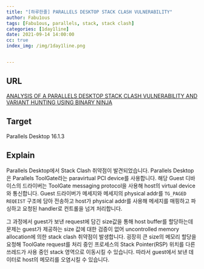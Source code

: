```yaml
---
title: "[하루한줄] PARALLELS DESKTOP STACK CLASH VULNERABILITY"
author: Fabu1ous
tags: [Fabu1ous, parallels, stack, stack clash]
categories: [1day1line]
date: 2021-09-14 14:00:00
cc: true
index_img: /img/1day1line.png


---
```




## URL

[ANALYSIS OF A PARALLELS DESKTOP STACK CLASH VULNERABILITY AND VARIANT HUNTING USING BINARY NINJA](https://www.zerodayinitiative.com/blog/2021/9/9/analysis-of-a-parallels-desktop-stack-clash-vulnerability-and-variant-hunting-using-binary-ninja)

## **Target**

Parallels Desktop 16.1.3



## **Explain**

Parallels Desktop에서 Stack Clash 취약점이 발견되었습니다. Parallels Desktop은 Parallels ToolGate라는 paravirtual PCI device를 사용합니다. 해당 Guest 디바이스의 드라이버는 ToolGate messaging protocol을 사용해 host의 virtual device와 통신합니다. Guest 드라이버가 메세지와 메세지의 physical addr를 `TG_PAGED REQEIST` 구조에 담아 전송하고 host가 physical addr를 사용해 메세지를 매핑하고 파싱하고 요청된 handler로 컨트롤을 넘겨 처리합니다.

그 과정에서 guest가 보낸 request에 담긴 size값을 통해 host buffer를 할당하는데 문제는 guest가 제공하는 size 값에 대한 검증이 없어 uncontrolled memory allocation에 의한 stack clash 취약점이 발생합니다. 굉장히 큰 size의 메모리  할당을 요청해 ToolGate request를 처리 중인 프로세스의 Stack Pointer(RSP) 위치를 다른 쓰레드가 사용 중인 stack 영역으로 이동시킬 수 있습니다. 따라서 guest에서 보낸 데이터로 host의 메모리를 오염시킬 수 있습니다.

